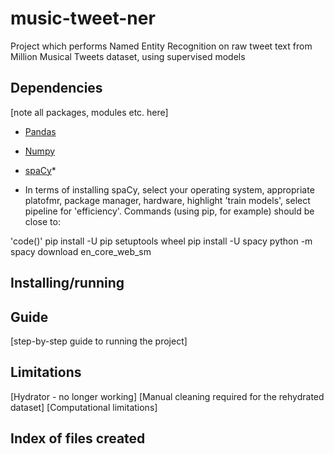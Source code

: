 # music-tweet-ner
Project which performs Named Entity Recognition on raw tweet text from Million Musical Tweets dataset, using supervised models

## Dependencies

[note all packages, modules etc. here]

* [Pandas](https://pandas.pydata.org/docs/getting_started/install.html)
* [Numpy](https://numpy.org/install/)
* [spaCy](https://spacy.io/usage)*

* In terms of installing spaCy, select your operating system, appropriate platofmr, package manager, hardware, highlight 'train models', select pipeline for 'efficiency'. Commands (using pip, for example) should be close to:

'code()'
pip install -U pip setuptools wheel
pip install -U spacy
python -m spacy download en_core_web_sm


## Installing/running

## Guide

[step-by-step guide to running the project]

## Limitations

[Hydrator - no longer working]
[Manual cleaning required for the rehydrated dataset]
[Computational limitations]

## Index of files created

